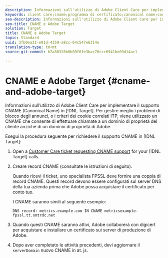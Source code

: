 ```yaml
---
description: Informazioni sull'utilizzo di Adobe Client Care per implementare il supporto CNAME (Canonical Name) in Adobe Target.
keywords: client care;cname;programma di certificato;canonical name;cookie;certificato; amc; certificato gestito adobe
seo-description: Informazioni sull'utilizzo di Adobe Client Care per implementare il supporto CNAME (Canonical Name) in Adobe Target.
seo-title: CNAME e Adobe Target
solution: Target
title: CNAME e Adobe Target
topic: Standard
uuid: 3fb0ea31-e91d-4359-a8cc-64c547e6314e
translation-type: tm+mt
source-git-commit: b7a80326b0b89f6fe3bac70ccc6941be09d14ac1

---
```



# CNAME e Adobe Target {#cname-and-adobe-target}

Informazioni sull’utilizzo di Adobe Client Care per implementare il supporto CNAME (Canonical Name) in [!DNL Target]. Per gestire meglio i problemi di blocco degli annunci, o i criteri dei cookie correlati ITP, viene utilizzato un CNAME che consente di effettuare chiamate a un dominio di proprietà del cliente anziché di un dominio di proprietà di Adobe.

Esegui la procedura seguente per richiedere il supporto CNAME in [!DNL Target]:

1. Open a [Customer Care ticket requesting CNAME support](/help/cmp-resources-and-contact-information.md#reference_ACA3391A00EF467B87930A450050077C) for your [!DNL Target] calls.

1. Creare record CNAME (consultate le istruzioni di seguito).

   Quando ricevi il ticket, uno specialista FPSSL deve fornire una coppia di record CNAME. Questi record devono essere configurati sul server DNS della tua azienda prima che Adobe possa acquistare il certificato per conto tuo.

   I CNAME saranno simili al seguente esempio:

   `DNS record: metrics.example.com IN CNAME metricsexample-fpssl.tt.omtrdc.net`

1. Quando questi CNAME saranno attivi, Adobe collaborerà con digicert per acquistare e installare un certificato sui server di produzione di Adobe.

1. Dopo aver completato le attività precedenti, devi aggiornare il `serverDomain` nuovo CNAME in at. js.
